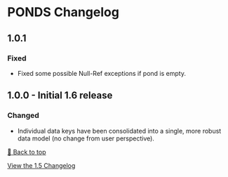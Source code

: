 ﻿# PONDS Changelog

## 1.0.1

### Fixed

* Fixed some possible Null-Ref exceptions if pond is empty.


## 1.0.0 - Initial 1.6 release

### Changed

* Individual data keys have been consolidated into a single, more robust data model (no change from user perspective). 


[🔼 Back to top](#ponds-changelog)

[View the 1.5 Changelog](resources/CHANGELOG_old.md)